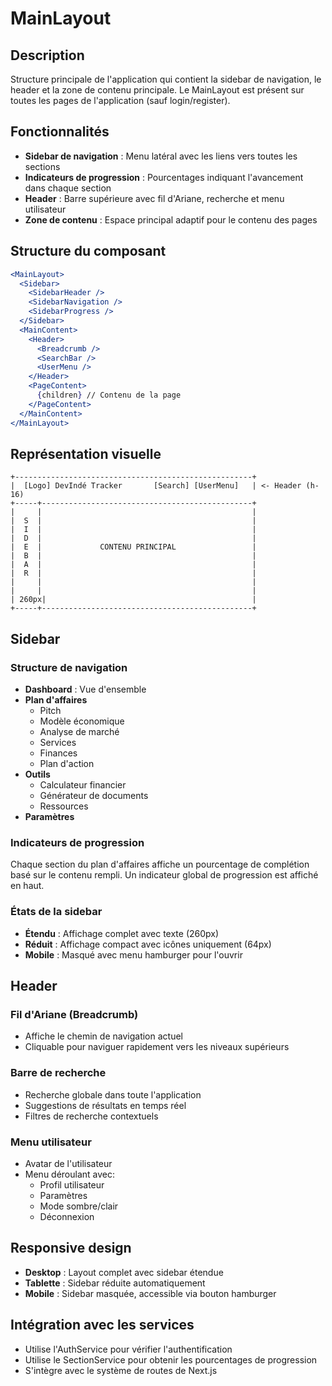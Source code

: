 # MainLayout

## Description
Structure principale de l'application qui contient la sidebar de navigation, le header et la zone de contenu principale. Le MainLayout est présent sur toutes les pages de l'application (sauf login/register).

## Fonctionnalités
- **Sidebar de navigation** : Menu latéral avec les liens vers toutes les sections
- **Indicateurs de progression** : Pourcentages indiquant l'avancement dans chaque section
- **Header** : Barre supérieure avec fil d'Ariane, recherche et menu utilisateur
- **Zone de contenu** : Espace principal adaptif pour le contenu des pages

## Structure du composant
```jsx
<MainLayout>
  <Sidebar>
    <SidebarHeader />
    <SidebarNavigation />
    <SidebarProgress />
  </Sidebar>
  <MainContent>
    <Header>
      <Breadcrumb />
      <SearchBar />
      <UserMenu />
    </Header>
    <PageContent>
      {children} // Contenu de la page
    </PageContent>
  </MainContent>
</MainLayout>
```

## Représentation visuelle
```
+-----------------------------------------------------+
|  [Logo] DevIndé Tracker       [Search] [UserMenu]   | <- Header (h-16)
+-----+-----------------------------------------------+
|     |                                               |
|  S  |                                               |
|  I  |                                               |
|  D  |                                               |
|  E  |             CONTENU PRINCIPAL                 |
|  B  |                                               |
|  A  |                                               |
|  R  |                                               |
|     |                                               |
|     |                                               |
| 260px|                                              |
+-----+-----------------------------------------------+
```

## Sidebar

### Structure de navigation
- **Dashboard** : Vue d'ensemble
- **Plan d'affaires**
  - Pitch
  - Modèle économique
  - Analyse de marché
  - Services
  - Finances
  - Plan d'action
- **Outils**
  - Calculateur financier
  - Générateur de documents
  - Ressources
- **Paramètres**

### Indicateurs de progression
Chaque section du plan d'affaires affiche un pourcentage de complétion basé sur le contenu rempli. Un indicateur global de progression est affiché en haut.

### États de la sidebar
- **Étendu** : Affichage complet avec texte (260px)
- **Réduit** : Affichage compact avec icônes uniquement (64px)
- **Mobile** : Masqué avec menu hamburger pour l'ouvrir

## Header

### Fil d'Ariane (Breadcrumb)
- Affiche le chemin de navigation actuel
- Cliquable pour naviguer rapidement vers les niveaux supérieurs

### Barre de recherche
- Recherche globale dans toute l'application
- Suggestions de résultats en temps réel
- Filtres de recherche contextuels

### Menu utilisateur
- Avatar de l'utilisateur
- Menu déroulant avec:
  - Profil utilisateur
  - Paramètres
  - Mode sombre/clair
  - Déconnexion

## Responsive design
- **Desktop** : Layout complet avec sidebar étendue
- **Tablette** : Sidebar réduite automatiquement
- **Mobile** : Sidebar masquée, accessible via bouton hamburger

## Intégration avec les services
- Utilise l'AuthService pour vérifier l'authentification
- Utilise le SectionService pour obtenir les pourcentages de progression
- S'intègre avec le système de routes de Next.js
